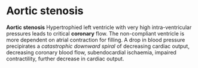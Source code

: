 ---
---
# Aortic stenosis

**Aortic stenosis** Hypertrophied left ventricle with very high
intra-ventricular pressures leads to critical **coronary** flow. The
non-compliant ventricle is more dependent on atrial contraction for
filling. A drop in blood pressure precipirates a *catastrophic downward
spiral* of decreasing cardiac output, decreasing coronary blood flow,
subendocardial ischaemia, impaired contractility, further decrease in
cardiac output.

